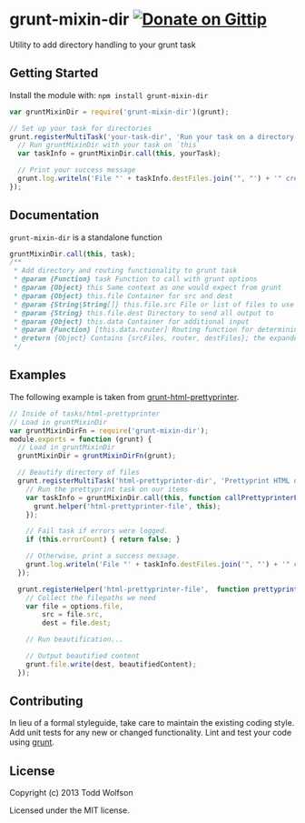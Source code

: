 # grunt-mixin-dir [![Donate on Gittip](http://badgr.co/gittip/twolfson.png)](https://www.gittip.com/twolfson/)

Utility to add directory handling to your grunt task

## Getting Started
Install the module with: `npm install grunt-mixin-dir`

```javascript
var gruntMixinDir = require('grunt-mixin-dir')(grunt);

// Set up your task for directories
grunt.registerMultiTask('your-task-dir', 'Run your task on a directory', function () {
  // Run gruntMixinDir with your task on `this`
  var taskInfo = gruntMixinDir.call(this, yourTask);

  // Print your success message
  grunt.log.writeln('File "' + taskInfo.destFiles.join('", "') + '" created.');
});
```

## Documentation
`grunt-mixin-dir` is a standalone function

```js
gruntMixinDir.call(this, task);
/**
 * Add directory and routing functionality to grunt task
 * @param {Function} task Function to call with grunt options
 * @param {Object} this Same context as one would expect from grunt
 * @param {Object} this.file Container for src and dest
 * @param {String|String[]} this.file.src File or list of files to use as input
 * @param {String} this.file.dest Directory to send all output to
 * @param {Object} this.data Container for additional input
 * @param {Function} [this.data.router] Routing function for determining names of files to output
 * @return {Object} Contains {srcFiles, router, destFiles}; the expanded filenames passed into `task`
 */
```

## Examples
The following example is taken from [grunt-html-prettyprinter][prettyprinter].

```js
// Inside of tasks/html-prettyprinter
// Load in gruntMixinDir
var gruntMixinDirFn = require('grunt-mixin-dir');
module.exports = function (grunt) {
  // Load in gruntMixinDir
  gruntMixinDir = gruntMixinDirFn(grunt);

  // Beautify directory of files
  grunt.registerMultiTask('html-prettyprinter-dir', 'Prettyprint HTML directory from src to dest', function () {
    // Run the prettyprint task on our items
    var taskInfo = gruntMixinDir.call(this, function callPrettyprinterFile () {
      grunt.helper('html-prettyprinter-file', this);
    });

    // Fail task if errors were logged.
    if (this.errorCount) { return false; }

    // Otherwise, print a success message.
    grunt.log.writeln('File "' + taskInfo.destFiles.join('", "') + '" created.');
  });

  grunt.registerHelper('html-prettyprinter-file',  function prettyprintFile (options) {
    // Collect the filepaths we need
    var file = options.file,
        src = file.src,
        dest = file.dest;

    // Run beautification...

    // Output beautified content
    grunt.file.write(dest, beautifiedContent);
  });
```

[prettyprinter]: https://github.com/twolfson/grunt-html-prettyprinter

## Contributing
In lieu of a formal styleguide, take care to maintain the existing coding style. Add unit tests for any new or changed functionality. Lint and test your code using [grunt](https://github.com/gruntjs/grunt).

## License
Copyright (c) 2013 Todd Wolfson

Licensed under the MIT license.
